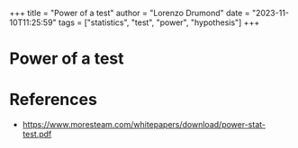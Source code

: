 +++
title = "Power of a test"
author = "Lorenzo Drumond"
date = "2023-11-10T11:25:59"
tags = ["statistics",  "test",  "power",  "hypothesis"]
+++


# Power of a test



# References
- https://www.moresteam.com/whitepapers/download/power-stat-test.pdf
